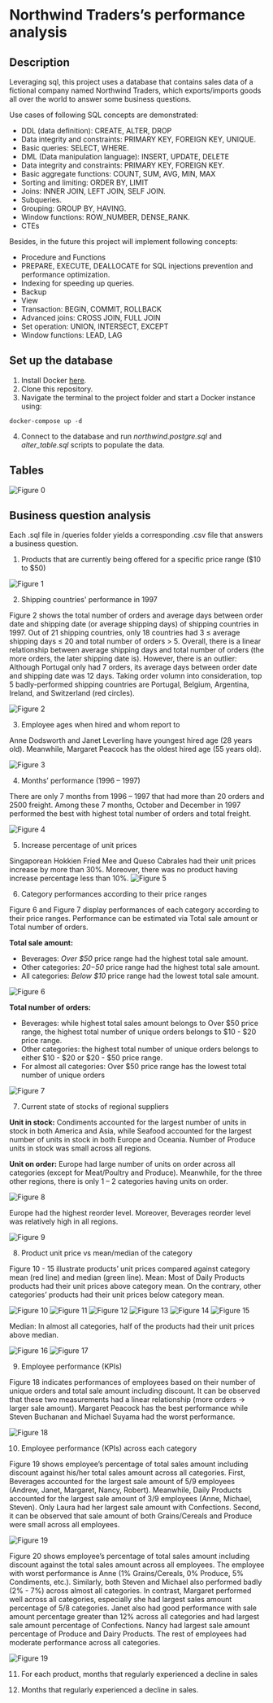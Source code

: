 # Northwind Traders’s performance analysis 

## Description 
Leveraging sql, this project uses a database that contains sales data of a fictional company named Northwind Traders, which exports/imports goods all over the world to answer some business questions.

Use cases of following SQL concepts are demonstrated: 
- DDL (data definition): CREATE, ALTER, DROP
- Data integrity and constraints: PRIMARY KEY, FOREIGN KEY, UNIQUE.
- Basic queries: SELECT, WHERE.
- DML (Data manipulation language): INSERT, UPDATE, DELETE
- Data integrity and constraints: PRIMARY KEY, FOREIGN KEY. 
- Basic aggregate functions: COUNT, SUM, AVG, MIN, MAX
- Sorting and limiting: ORDER BY, LIMIT
- Joins: INNER JOIN, LEFT JOIN, SELF JOIN.
- Subqueries.
- Grouping: GROUP BY, HAVING.
- Window functions: ROW_NUMBER, DENSE_RANK.
- CTEs

Besides, in the future this project will implement following concepts: 
- Procedure and Functions 
- PREPARE, EXECUTE, DEALLOCATE for SQL injections prevention and performance optimization. 
- Indexing for speeding up queries.
- Backup 
- View
- Transaction: BEGIN, COMMIT, ROLLBACK
- Advanced joins: CROSS JOIN, FULL JOIN
- Set operation: UNION, INTERSECT, EXCEPT
- Window functions: LEAD, LAG


## Set up the database
1. Install Docker [here](https://docs.docker.com/engine/install/).
2. Clone this repository.
3. Navigate the terminal to the project folder and start a Docker instance using: 
```
docker-compose up -d
```
4. Connect to the database and run _northwind.postgre.sql_ and *alter_table.sql* scripts to populate the data. 

## Tables

![Figure 0](visuals/erd.png)

## Business question analysis 
Each .sql file in /queries folder yields a corresponding .csv file that answers a business question.

1. Products that are currently being offered for a specific price range ($10 to $50)

![Figure 1](visuals/1.1.png)

2. Shipping countries' performance in 1997

Figure 2 shows the total number of orders and average days between order date and shipping date (or average shipping days) of shipping countries in 1997. Out of 21 shipping countries, only 18 countries had 3 ≤ average shipping days ≤ 20 and total number of orders > 5. 
Overall, there is a linear relationship between average shipping days and total number of orders (the more orders, the later shipping date is). However, there is an outlier: Although Portugal only had 7 orders, its average days between order date and shipping date was 12 days. Taking order volumn into consideration, top 5 badly-performed shipping countries are Portugal, Belgium, Argentina, Ireland, and Switzerland (red circles).

![Figure 2](visuals/1.2.png)

3. Employee ages when hired and whom report to

Anne Dodsworth and Janet Leverling have youngest hired age (28 years old). Meanwhile, Margaret Peacock has the oldest hired age (55 years old). 

![Figure 3](visuals/1.3.png)

4. Months’ performance (1996 – 1997)

There are only 7 months from 1996 – 1997 that had more than 20 orders and 2500 freight. Among these 7 months, October and December in 1997 performed the best with highest total number of orders and total freight. 

![Figure 4](visuals/1.4.png)

5. Increase percentage of unit prices

Singaporean Hokkien Fried Mee and Queso Cabrales had their unit prices increase by more than 30%. Moreover, there was no product having increase percentage less than 10%.
![Figure 5](visuals/1.5.png)

6. Category performances according to their price ranges

Figure 6 and Figure 7 display performances of each category according to their price ranges. Performance can be estimated via Total sale amount or Total number of orders.

__Total sale amount:__
- Beverages: _Over $50_ price range had the highest total sale amount.
- Other categories: _$20-$50_ price range had the highest total sale amount.
- All categories: _Below $10_ price range had the lowest total sale amount.

![Figure 6](visuals/1.6.png)

__Total number of orders:__

- Beverages: while highest total sales amount belongs to Over $50 price range, the highest total number of unique orders belongs to $10 - $20 price range.
- Other categories: the highest total number of unique orders belongs to either $10 - $20 or 
$20 - $50 price range.
- For almost all categories: Over $50 price range has the lowest total number of unique orders

![Figure 7](visuals/1.7.png)

7. Current state of stocks of regional suppliers

__Unit in stock:__ Condiments accounted for the largest number of units in stock in both America and Asia, while Seafood accounted for the largest number of units in stock in both Europe and Oceania.
Number of Produce units in stock was small across all regions.

__Unit on order:__ Europe had large number of units on order across all categories (except for Meat/Poultry and Produce). Meanwhile, for the three other regions, there is only 1 – 2 categories having units on order. 

![Figure 8](visuals/1.8.png)

Europe had the highest reorder level. Moreover, Beverages reorder level was relatively high in all regions. 

![Figure 9](visuals/1.9.png)

8. Product unit price vs mean/median of the category

Figure 10 - 15 illustrate products’ unit prices compared against category mean (red line) and median (green line). 
Mean: Most of Daily Products products had their unit prices above category mean. On the contrary, other categories’ products had their unit prices below category mean.

![Figure 10](visuals/1.10.png)
![Figure 11](visuals/1.11.png)
![Figure 12](visuals/1.12.png)
![Figure 13](visuals/1.13.png)
![Figure 14](visuals/1.14.png)
![Figure 15](visuals/1.15.png)

Median: In almost all categories, half of the products had their unit prices above median. 

![Figure 16](visuals/1.16.png)
![Figure 17](visuals/1.17.png)

9. Employee performance (KPIs)

Figure 18 indicates performances of employees based on their number of unique orders and total sale amount including discount. It can be observed that these two measurements had a linear relationship (more orders → larger sale amount). Margaret Peacock has the best performance while Steven Buchanan and Michael Suyama had the worst performance. 

![Figure 18](visuals/1.18.png)

10. Employee performance (KPIs) across each category

Figure 19 shows employee’s percentage of total sales amount including discount against his/her total sales amount across all categories. First, Beverages accounted for the largest sale amount of 5/9 employees (Andrew, Janet, Margaret, Nancy, Robert). Meanwhile, Daily Products accounted for the largest sale amount of 3/9 employees (Anne, Michael, Steven). Only Laura had her largest sale amount with Confections. Second, it can be observed that sale amount of both Grains/Cereals and Produce were small across all employees.

![Figure 19](visuals/1.19.png)

Figure 20 shows employee’s percentage of total sales amount including discount against the total sales amount across all employees. The employee with worst performance is Anne (1% Grains/Cereals, 0% Produce, 5% Condiments, etc.). Similarly, both Steven and Michael also performed badly (2% - 7%) across almost all categories. In contrast, Margaret performed well across all categories, especially she had largest sales amount percentage of 5/8 categories. Janet also had good performance with sale amount percentage greater than 12% across all categories and had largest sale amount percentage of Confections. Nancy had largest sale amount percentage of Produce and Dairy Products.
The rest of employees had moderate performance across all categories.

![Figure 19](visuals/1.20.png)

11. For each product, months that regularly experienced a decline in sales 

12. Months that regularly experienced a decline in sales.



